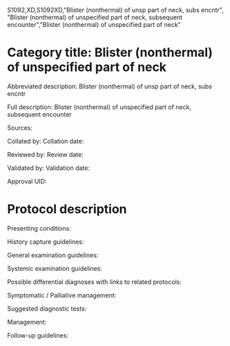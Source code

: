 S1092,XD,S1092XD,"Blister (nonthermal) of unsp part of neck, subs encntr", "Blister (nonthermal) of unspecified part of neck, subsequent encounter","Blister (nonthermal) of unspecified part of neck"
# Category title: Blister (nonthermal) of unspecified part of neck

Abbreviated description: Blister (nonthermal) of unsp part of neck, subs encntr

Full description: Blister (nonthermal) of unspecified part of neck, subsequent encounter

Sources:

Collated by:
Collation date:

Reviewed by:
Review date:

Validated by:
Validation date:

Approval UID:

# Protocol description

Presenting conditions:

History capture guidelines:

General examination guidelines:

Systemic examination guidelines:

Possible differential diagnoses with links to related protocols:

Symptomatic / Palliative management:

Suggested diagnostic tests:

Management:

Follow-up guidelines:
